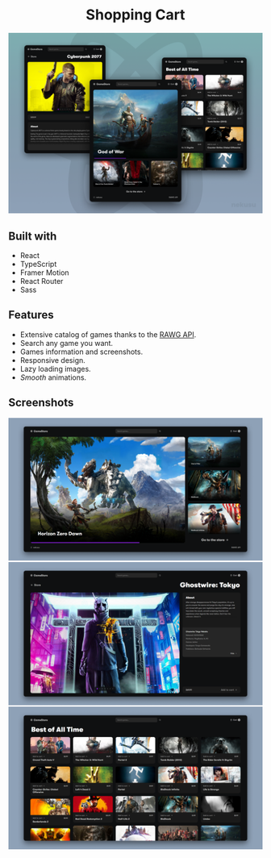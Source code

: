 <h1 align="center">Shopping Cart</h1>

![](/assets/presentation.png)

## Built with
* React
* TypeScript
* Framer Motion
* React Router
* Sass

## Features
* Extensive catalog of games thanks to the [RAWG API](https://rawg.io/apidocs).
* Search any game you want.
* Games information and screenshots.
* Responsive design.
* Lazy loading images.
* _Smooth_ animations.

## Screenshots
![](/assets/screenshot-0.png)
![](/assets/screenshot-1.png)
![](/assets/screenshot-2.png)
